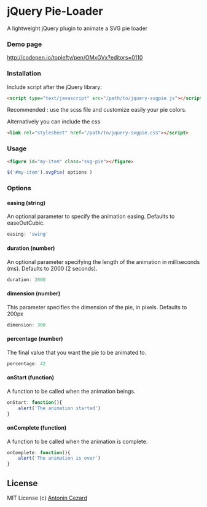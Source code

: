 # jQuery Pie-Loader

A lightweight jQuery plugin to animate a SVG pie loader

### Demo page

<a href="http://codepen.io/toplefty/pen/OMxGVx?editors=0110">http://codepen.io/toplefty/pen/OMxGVx?editors=0110</a>

### Installation

Include script after the jQuery library:

```html
<script type="text/javascript" src="/path/to/jquery-svgpie.js"></script>
```
Recommended : use the scss file and customize easily your pie colors.

Alternatively you can include the css 
```html
<link rel="stylesheet" href="/path/to/jquery-svgpie.css"></script>
```

### Usage

```html
<figure id="my-item" class="svg-pie"></figure>
```

```js
$('#my-item').svgPie( options )
```

### Options

#### easing (string)

An optional parameter to specify the animation easing. Defaults to easeOutCubic.

```js
easing: 'swing'
```

#### duration (number)

An optional parameter specifying the length of the animation in milliseconds (ms). Defaults to 2000 (2 seconds).

```js
duration: 2000
```

#### dimension (number)

This parameter specifies the dimension of the pie, in pixels. Defaults to 200px

```js
dimension: 300
```

#### percentage (number)

The final value that you want the pie to be animated to.

```js
percentage: 42
```

#### onStart (function)

A function to be called when the animation beings.

```js
onStart: function(){
	alert('The animation started')
}
```

#### onComplete (function)

A function to be called when the animation is complete.

```js
onComplete: function(){
	alert('The animation is over')
}
```


## License

MIT License
(c) [Antonin Cezard](http://ie.linkedin.com/in/antonin-cezard/)
